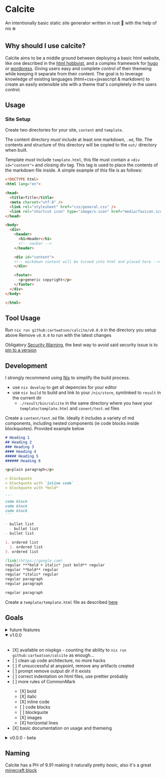 # Calcite

An intentionally basic static site generator written in rust 🦀 with the help of nix ❄️

## Why should I use calcite?

Calcite aims to be a middle ground between deploying a basic html website, like one described in the [html hobbyist](https://www.htmlhobbyist.com/), and a complex framework for [hugo](https://gohugo.io/) or [wordpress](https://wordpress.com/). Giving users easy and complete control of their themeing while keeping it separate from their content.  The goal is to leverage knowledge of existing languages (html+css+javascript & markdown) to create an easily extensible site with a theme that's completely in the users control.

## Usage

### Site Setup

Create two directories for your site, `content` and `template`.

The content directory _must_ include at least one markdown, `.md`, file. The contents and structure of this directory will be copied to the `out/` directory when built.

Template _must_ include `template.html`, this file must contain a `<div id="content">` and closing div tag. This tag is used to place the contents of the markdown file inside. A simple example of this file is as follows:

```html
<!DOCTYPE html>
<html lang="en">

<head>
  <title>Title</title>
  <meta charset="utf-8" />
  <link rel="stylesheet" href="css/general.css" />
  <link rel="shortcut icon" type="image/x-icon" href="media/favicon.ico">
</head>

<body>
  <div>
    <header>
      <h1>Header</h1>
      <!-- navbar -->
    </header>

    <div id="content">
    <!-- markdown content will be turned into html and placed here -->
    </div>

    <footer>
      <p>generic copyright</p>
    </footer>
  </div>
</body>

</html>
```

## Tool Usage

<!-- TODO: put version number at end of command when available, ie `nix run github:cartwatson/calcite/v1.0.0` -->
Run `nix run github:cartwatson/calcite/v0.0.0` in the directory you setup above
Remove `v0.0.0` to run with the latest changes

Obligatory [Security Warning](https://determinate.systems/posts/nix-run/#security-warning), the best way to avoid said security issue is to [pin to a version](https://determinate.systems/posts/nix-run/#using-git-revisions-as-a-versioning-mechanism)

## Development

I strongly recommend using [Nix](https://nixos.org/download/) to simplify the build process.

- use `nix develop` to get all depencies for your editor
- use `nix build` to build and link to your `/nix/store`, symlinked to `result` in the current dir
  - `./result/bin/calcite` in the same directory where you have your `template/template.html` and `conent/test.md` files

Create a `content/test.md` file. Ideally it includes a variety of md components, including nested components (ie code blocks inside blockquotes). Provided example below

````markdown
# Heading 1
## Heading 2
### Heading 3
#### Heading 4
##### Heading 5
###### Heading 6

<p>plain paragraph</p>

> blockquote
> blockquote with `inline code`
> blockquote with *bold*

```
code block
code block
code block
```

- bullet list
  - bullet list
- bullet list

1. ordered list
  2. ordered list
3. ordered list

[link](https://google.com)
regular ***bold + italic* just bold** regular
regular **bold** regular
regular *italic* regular
regular paragraph
regular paragraph

regular paragraph

````

Create a `template/template.html` file as described [here](#site-setup)

## Goals

<details>
<summary>future features</summary>
<br>
<ul>
  <li>[ ] way to pull a theme from github, ie <code>nix run --theme=github:cartwatson/calcite-theme-gruvbox/v1.0.0</code>; aim is to make deployment even more simple</li>
  <li>[ ] syntax highlighting in codeblocks</li>
  <li>[ ] allow template files in sub directories; eg <code>blog/template.html</code></li>
  <li>[ ] easy copy from codeblocks</li>
  <li>[ ] debug mode/better logging</li>
  <li>[ ] add ability to link to headings, needs design work for how to copy links</li>
  <li>[ ] more markdown</li>
  <ul>
    <li>[ ] unordered lists</li>
    <li>[ ] ordered lists</li>
  </ul>
</ul>
</details>

<details open>
<summary>v1.0.0</summary>
<br>
<ul>
  <li>[X] available on nixpkgs - counting the ability to <code>nix run github:cartwatson/calcite</code> as enough...</li>
  <li>[ ] clean up code architecture, no more hacks</li>
  <li>[ ] if unsuccessful at anypoint, remove any artifacts created</li>
  <li>[ ] prompt remove output dir if it exists</li>
  <li>[ ] correct indentation on html files, use prettier probably</li>
  <li>[ ] more rules of CommonMark</li>
    <ul>
      <li>[X] bold</li>
      <li>[X] italic</li>
      <li>[X] inline code</li>
      <li>[ ] code blocks</li>
      <li>[ ] blockquote</li>
      <li>[X] images</li>
      <li>[X] horizontal lines</li>
    </ul>
  <li>[X] basic documentation on usage and themeing</li>
</ul>
</details>

<details>
  <summary>v0.0.0 - beta</summary>
  <br>
  <ul>
    <li>[X] basic static site generator, can generate a directory that can be hosted as a site</li>
    <li>[X] adheres to enough rules of CommonMark</li>
    <ul>
      <li>[X] headings</li>
      <li>[X] paragraphs</li>
      <li>[X] links</li>
    </ul>
    <li>[X] get a good name for the project</li>
    <li>scope creep</li>
    <ul>
      <li>[X] inline html pass through</li>
      <li>[X] standalone html pass through</li>
      <li>[X] github action template for easy pages deployment; see <a href="https://github.com/cartwatson/cartwatson.github.io/blob/72adc55acf01db57022b42e61ad8e729f7cf63c3/.github/workflows/deploy.yml">here</a></li>
    </ul>
  </ul>
</details>

## Naming

Calcite has a PH of 9.91 making it naturally pretty _basic_, also it's a great [minecraft block](https://minecraft.wiki/w/Calcite)
